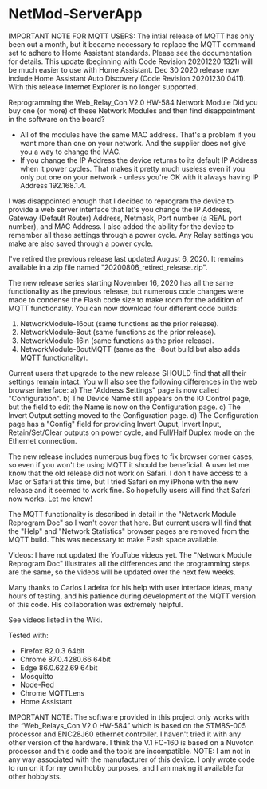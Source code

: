 # NetMod-ServerApp

IMPORTANT NOTE FOR MQTT USERS: The intial release of MQTT has only been out a month, but it
became necessary to replace the MQTT command set to adhere to Home Assistant standards. Please
see the documentation for details. This update (beginning with Code Revision 20201220 1321)
will be much easier to use with Home Assistant.
Dec 30 2020 release now include Home Assistant Auto Discovery (Code Revision 20201230 0411).
With this release Internet Explorer is no longer supported.

Reprogramming the Web_Relay_Con V2.0 HW-584 Network Module
Did you buy one (or more) of these Network Modules and then find disappointment in the software
on the board?
-	All of the modules have the same MAC address. That's a problem if you want more than one on
    your network. And the supplier does not give you a way to change the MAC.
-	If you change the IP Address the device returns to its default IP Address when it power
    cycles. That makes it pretty much useless even if you only put one on your network - unless
	you're OK with it always having IP Address 192.168.1.4.

I was disappointed enough that I decided to reprogram the device to provide a web server
interface that let's you change the IP Address, Gateway (Default Router) Address, Netmask, Port
number (a REAL port number), and MAC Address. I also added the ability for the device to remember
all these settings through a power cycle. Any Relay settings you make are also saved through
a power cycle.

I've retired the previous release last updated August 6, 2020. It remains available in a zip file
named "20200806_retired_release.zip".

The new release series starting November 16, 2020 has all the same functionality as the previous
release, but numerous code changes were made to condense the Flash code size to make room for the
addition of MQTT functionality. You can now download four different code builds:
1) NetworkModule-16out (same functions as the prior release).
2) NetworkModule-8out (same functions as the prior release).
3) NetworkModule-16in (same functions as the prior release).
4) NetworkModule-8outMQTT (same as the -8out build but also adds MQTT functionality).

Current users that upgrade to the new release SHOULD find that all their settings remain intact.
You will also see the following differences in the web browser interface:
a) The "Address Settings" page is now called "Configuration".
b) The Device Name still appears on the IO Control page, but the field to edit the Name is now
   on the Configuration page.
c) The Invert Output setting moved to the Configuration page.
d) The Configuration page has a "Config" field for providing Invert Ouput, Invert Input,
   Retain/Set/Clear outputs on power cycle, and Full/Half Duplex mode on the Ethernet connection.

The new release includes numerous bug fixes to fix browser corner cases, so even if you won't be
using MQTT it should be beneficial. A user let me know that the old release did not work on
Safari. I don't have access to a Mac or Safari at this time, but I tried Safari on my iPhone with
the new release and it seemed to work fine. So hopefully users will find that Safari now works.
Let me know!

The MQTT functionality is described in detail in the "Network Module Reprogram Doc" so I won't
cover that here. But current users will find that the "Help" and "Network Statistics" browser
pages are removed from the MQTT build. This was necessary to make Flash space available.

Videos: I have not updated the YouTube videos yet. The "Network Module Reprogram Doc" illustrates
all the differences and the programming steps are the same, so the videos will be updated over
the next few weeks.

Many thanks to Carlos Ladeira for his help with user interface ideas, many hours of testing, and
his patience during development of the MQTT version of this code. His collaboration was extremely
helpful.

See videos listed in the Wiki.

Tested with:
- Firefox 82.0.3 64bit
- Chrome 87.0.4280.66 64bit
- Edge 86.0.622.69 64bit
- Mosquitto
- Node-Red
- Chrome MQTTLens
- Home Assistant

IMPORTANT NOTE: The software provided in this project only works with the “Web_Relays_Con V2.0
HW-584” which is based on the STM8S-005 processor and ENC28J60 ethernet controller. I haven't 
tried it with any other version of the hardware. I think the V.1 FC-160 is based on a Nuvoton 
processor and this code and the tools are incompatible. NOTE: I am not in any way associated 
with the manufacturer of this device. I only wrote code to run on it for my own hobby purposes, 
and I am making it available for other hobbyists.

